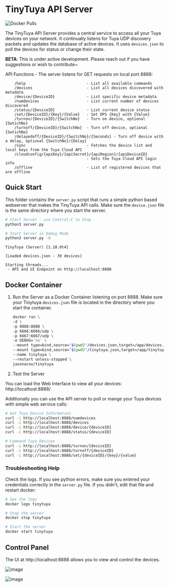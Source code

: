 # TinyTuya API Server

![Docker Pulls](https://img.shields.io/docker/pulls/jasonacox/tinytuya)

The TinyTuya API Server provides a central service to access all your Tuya devices on your network.  It continually listens for Tuya UDP discovery packets and updates the database of active devices. It uses `devices.json` to poll the devices for status or change their state.

**BETA**: This is under active development. Please reach out if you have suggestions or wish to contribute~

API Functions - The server listens for GET requests on local port 8888:

```
    /help                           - List all available commands
    /devices                        - List all devices discovered with metadata   
    /device/{DeviceID}              - List specific device metadata
    /numdevices                     - List current number of devices discovered
    /status/{DeviceID}              - List current device status
    /set/{DeviceID}/{Key}/{Value}   - Set DPS {Key} with {Value} 
    /turnon/{DeviceID}/{SwitchNo}   - Turn on device, optional {SwtichNo}
    /turnoff/{DeviceID}/{SwitchNo}  - Turn off device, optional {SwtichNo}
    /delayedoff/{DeviceID}/{SwitchNo}/{Seconds} - Turn off device with a delay, optional {SwitchNo}/{Delay}
    /sync                           - Fetches the device list and local keys from the Tuya Cloud API
    /cloudconfig/{apiKey}/{apiSecret}/{apiRegion}/{apiDeviceID}   
                                    - Sets the Tuya Cloud API login info
    /offline                        - List of registered devices that are offline
```

## Quick Start

This folder contains the `server.py` script that runs a simple python based webserver that makes the TinyTuya API calls.  Make sure the `device.json` file is the same directory where you start the server.

```bash
# Start Server - use Control-C to Stop
python3 server.py

# Start Server in Debug Mode
python3 server.py -d
```

```
TinyTuya (Server) [1.10.0t4]

[Loaded devices.json - 39 devices]

Starting threads...
 - API and UI Endpoint on http://localhost:8888
```

## Docker Container

1. Run the Server as a Docker Container listening on port 8888. Make sure your Tinytuya `devices.json` file is located in the directory where you start the container.

    ```bash
    docker run \
    -d \
    -p 8888:8888 \
    -p 6666:6666/udp \
    -p 6667:6667/udp \
    -e DEBUG='no' \
    --mount type=bind,source="$(pwd)"/devices.json,target=/app/devices.json \
    --mount type=bind,source="$(pwd)"/tinytuya.json,target=/app/tinytuya.json \
    --name tinytuya \
    --restart unless-stopped \
    jasonacox/tinytuya
    ```

2. Test the Server

You can load the Web Interface to view all your devices: http://localhost:8888/

Additionally you can use the API server to poll or mange your Tuya devices with simple web service calls:

```bash
# Get Tuya Device Information
curl -i http://localhost:8888/numdevices
curl -i http://localhost:8888/devices
curl -i http://localhost:8888/device/{deviceID}
curl -i http://localhost:8888/status/{deviceID}

# Command Tuya Devices
curl -i http://localhost:8888/turnon/{deviceID}
curl -i http://localhost:8888/turnoff/{deviceID}
curl -i http://localhost:8888/set/{deviceID}/{key}/{value}
```

### Troubleshooting Help

Check the logs. If you see python errors, make sure you entered your credentials correctly in the `server.py` file.  If you didn't, edit that file and restart docker:

```bash
# See the logs
docker logs tinytuya

# Stop the server
docker stop tinytuya

# Start the server
docker start tinytuya
```

## Control Panel

The UI at http://localhost:8888 allows you to view and control the devices.

![image](https://user-images.githubusercontent.com/836718/227736045-adb6e359-c0c1-44b9-b9ad-7e978f6b7b84.png)

![image](https://user-images.githubusercontent.com/836718/227736057-e5392c13-554f-457e-9082-43c4d41a98ed.png)
